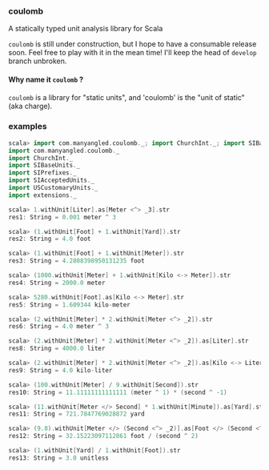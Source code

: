 ### coulomb
A statically typed unit analysis library for Scala

`coulomb` is still under construction, but I hope to have a consumable release soon.  Feel free to play with it in the mean time! I'll keep the head of `develop` branch unbroken.

#### Why name it `coulomb` ?
`coulomb` is a library for "static units", and 'coulomb' is the "unit of static" (aka charge).

### examples

```scala
scala> import com.manyangled.coulomb._; import ChurchInt._; import SIBaseUnits._; import SIPrefixes._; import SIAcceptedUnits._; import USCustomaryUnits._; import extensions._
import com.manyangled.coulomb._
import ChurchInt._
import SIBaseUnits._
import SIPrefixes._
import SIAcceptedUnits._
import USCustomaryUnits._
import extensions._

scala> 1.withUnit[Liter].as[Meter <^> _3].str
res1: String = 0.001 meter ^ 3

scala> (1.withUnit[Foot] + 1.withUnit[Yard]).str
res2: String = 4.0 foot

scala> (1.withUnit[Foot] + 1.withUnit[Meter]).str
res3: String = 4.2808398950131235 foot

scala> (1000.withUnit[Meter] + 1.withUnit[Kilo <-> Meter]).str
res4: String = 2000.0 meter

scala> 5280.withUnit[Foot].as[Kilo <-> Meter].str
res5: String = 1.609344 kilo-meter

scala> (2.withUnit[Meter] * 2.withUnit[Meter <^> _2]).str
res6: String = 4.0 meter ^ 3

scala> (2.withUnit[Meter] * 2.withUnit[Meter <^> _2]).as[Liter].str
res8: String = 4000.0 liter

scala> (2.withUnit[Meter] * 2.withUnit[Meter <^> _2]).as[Kilo <-> Liter].str
res9: String = 4.0 kilo-liter

scala> (100.withUnit[Meter] / 9.withUnit[Second]).str
res10: String = 11.11111111111111 (meter ^ 1) * (second ^ -1)

scala> (11.withUnit[Meter </> Second] * 1.withUnit[Minute]).as[Yard].str
res11: String = 721.7847769028872 yard

scala> (9.8).withUnit[Meter </> (Second <^> _2)].as[Foot </> (Second <^> _2)].str
res12: String = 32.15223097112861 foot / (second ^ 2)

scala> (1.withUnit[Yard] / 1.withUnit[Foot]).str
res13: String = 3.0 unitless
```
